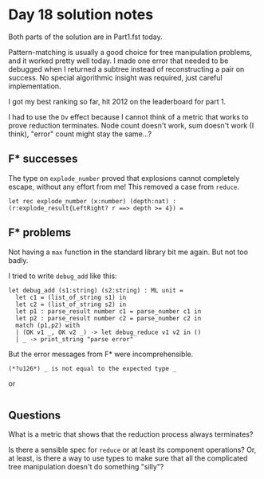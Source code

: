 # Day 18 solution notes

Both parts of the solution are in Part1.fst today.

Pattern-matching is usually a good choice for tree manipulation problems,
and it worked pretty well today. I made one error that needed to be debugged
when I returned a subtree instead of reconstructing a pair on success.
No special algorithmic insight was required, just careful implementation.

I got my best ranking so far, hit 2012 on the leaderboard for part 1.

I had to use the `Dv` effect because I cannot think of a metric that works
to prove reduction terminates.  Node count doesn't work, sum doesn't work (I think),
"error" count might stay the same...?

## F* successes

The type on `explode_number` proved that explosions cannot completely
escape, without any effort from me!  This removed a case from `reduce`.

```
let rec explode_number (x:number) (depth:nat) : (r:explode_result{LeftRight? r ==> depth >= 4}) =
```

## F* problems

Not having a `max` function in the standard library bit me again.  But
not too badly.

I tried to write `debug_add` like this:

```
let debug_add (s1:string) (s2:string) : ML unit = 
  let c1 = (list_of_string s1) in
  let c2 = (list_of_string s2) in
  let p1 : parse_result number c1 = parse_number c1 in
  let p2 : parse_result number c2 = parse_number c2 in
  match (p1,p2) with
  | (OK v1 _, OK v2 _) -> let debug_reduce v1 v2 in ()
  | _ -> print_string "parse error"
```

But the error messages from F* were incomprehensible.
```
(*?u126*) _ is not equal to the expected type _
```
or
```Expected type "parse_result number c1, parse_result number c2"; but "p1, p2" has type "(*?u452*) _ * (*?u453*) _"
```


## Questions

What is a metric that shows that the reduction process always terminates?

Is there a sensible spec for `reduce` or at least its component operations?
Or, at least, is there a way to use types to make sure that all the
complicated tree manipulation doesn't do something "silly"?
